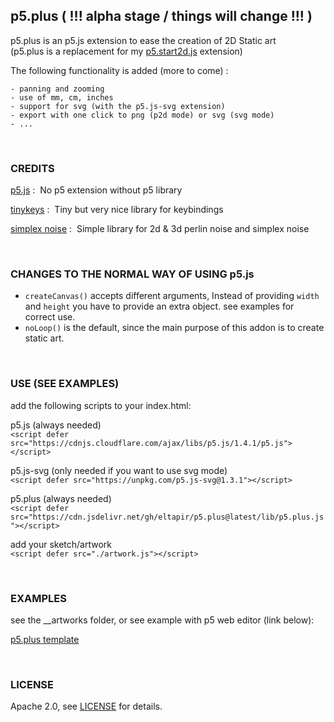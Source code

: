 ## p5.plus ( !!! alpha stage / things will change !!! )

p5.plus is an p5.js extension to ease the creation of 2D Static art  
(p5.plus is a replacement for my [p5.start2d.js](https://github.com/eltapir/p5.start2d.js) extension)

The following functionality is added (more to come) :

    - panning and zooming
    - use of mm, cm, inches
    - support for svg (with the p5.js-svg extension)
    - export with one click to png (p2d mode) or svg (svg mode)
    - ...

<br />

### CREDITS

[p5.js](https://p5js.org/) : &nbsp;No p5 extension without p5 library

[tinykeys](https://jamiebuilds.github.io/tinykeys/) : &nbsp;Tiny but very nice library for keybindings

[simplex noise](https://github.com/josephg/noisejs) : &nbsp;Simple library for 2d & 3d perlin noise and simplex noise

<br />

### CHANGES TO THE NORMAL WAY OF USING p5.js

- `createCanvas()` accepts different arguments, Instead of providing `width` and `height` you have to provide an extra object. see examples for correct use.
- `noLoop()` is the default, since the main purpose of this addon is to create static art.

<br />

### USE (SEE EXAMPLES)

add the following scripts to your index.html:

p5.js (always needed)  
`<script defer src="https://cdnjs.cloudflare.com/ajax/libs/p5.js/1.4.1/p5.js"></script>`

p5.js-svg (only needed if you want to use svg mode)  
`<script defer src="https://unpkg.com/p5.js-svg@1.3.1"></script>`

p5.plus (always needed)  
`<script defer src="https://cdn.jsdelivr.net/gh/eltapir/p5.plus@latest/lib/p5.plus.js"></script>`

add your sketch/artwork  
`<script defer src="./artwork.js"></script>`

<br />

### EXAMPLES

see the __artworks folder, or see example with p5 web editor (link below):

[p5.plus template](https://editor.p5js.org/ElTapir/sketches/GPNQjGTrg "p5.plus template")

<br />

### LICENSE

Apache 2.0,  see [LICENSE](LICENSE.txt) for details.
